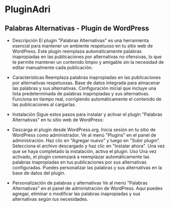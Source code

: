 # PluginAdri

## Palabras Alternativas - Plugin de WordPress

- Descripción
El plugin "Palabras Alternativas" es una herramienta esencial para mantener un ambiente respetuoso en tu sitio web de WordPress. Este plugin reemplaza automáticamente palabras inapropiadas en las publicaciones por alternativas no ofensivas, lo que te permite mantener un contenido limpio y amigable sin la necesidad de editar manualmente cada publicación.

- Características
Reemplaza palabras inapropiadas en las publicaciones por alternativas respetuosas.
Base de datos integrada para almacenar las palabras y sus alternativas.
Configuración inicial que incluye una lista predeterminada de palabras inapropiadas y sus alternativas.
Funciona en tiempo real, corrigiendo automáticamente el contenido de las publicaciones al cargarlas.

- Instalación
Sigue estos pasos para instalar y activar el plugin "Palabras Alternativas" en tu sitio web de WordPress:

- Descarga el plugin desde WordPress.org.
Inicia sesión en tu sitio de WordPress como administrador.
Ve al menú "Plugins" en el panel de administración.
Haz clic en "Agregar nuevo" y luego en "Subir plugin".
Selecciona el archivo descargado y haz clic en "Instalar ahora".
Una vez que se haya completado la instalación, activa el plugin.
Uso
Una vez activado, el plugin comenzará a reemplazar automáticamente las palabras inapropiadas en tus publicaciones por sus alternativas configuradas. Puedes personalizar las palabras y sus alternativas en la base de datos del plugin.

- Personalización de palabras y alternativas
Ve al menú "Palabras Alternativas" en el panel de administración de WordPress.
Aquí puedes agregar, eliminar o modificar las palabras inapropiadas y sus alternativas según tus necesidades.